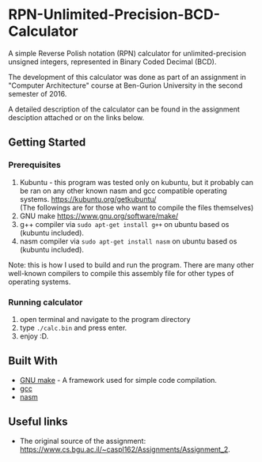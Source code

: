 # RPN-Unlimited-Precision-BCD-Calculator

A simple Reverse Polish notation (RPN) calculator for unlimited-precision unsigned integers, represented in Binary Coded Decimal (BCD).

The development of this calculator was done as part of an assignment in "Computer Architecture" course at Ben-Gurion University in the second semester of 2016.

A detailed description of the calculator can be found in the assignment desciption attached or on the links below.

## Getting Started
### Prerequisites

1. Kubuntu - this program was tested only on kubuntu, but it probably can be ran on any other known nasm and gcc compatible operating systems.
	https://kubuntu.org/getkubuntu/</br>
(The followings are for those who want to compile the files themselves)
2. GNU make
	https://www.gnu.org/software/make/
3. g++ compiler
	via ```sudo apt-get install g++``` on ubuntu based os (kubuntu included).
4. nasm compiler
	via ```sudo apt-get install nasm``` on ubuntu based os (kubuntu included).
	
Note: this is how I used to build and run the program. There are many other well-known compilers to compile this assembly file for other types of operating systems.

### Running calculator

1. open terminal and navigate to the program directory
2. type `./calc.bin` and press enter.
3. enjoy :D.

## Built With

* [GNU make](https://www.gnu.org/software/make/) - A framework used for simple code compilation.
* [gcc](https://gcc.gnu.org/)
* [nasm](http://www.nasm.us/)

## Useful links

* The original source of the assignment: https://www.cs.bgu.ac.il/~caspl162/Assignments/Assignment_2.
